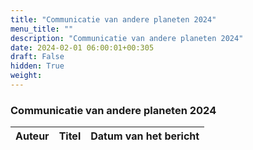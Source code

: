 ```yaml
---
title: "Communicatie van andere planeten 2024"
menu_title: ""
description: "Communicatie van andere planeten 2024"
date: 2024-02-01 06:00:01+00:305
draft: False
hidden: True
weight:
---
```

### Communicatie van andere planeten 2024

**Auteur** | **Titel** | **Datum van het bericht**
---|---|---
